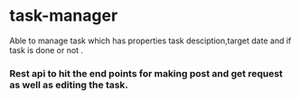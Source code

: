 # task-manager
Able to manage task which has properties task desciption,target date and if task is done or not .
### Rest api to hit the end points for making post and get request as well as editing the task. 
